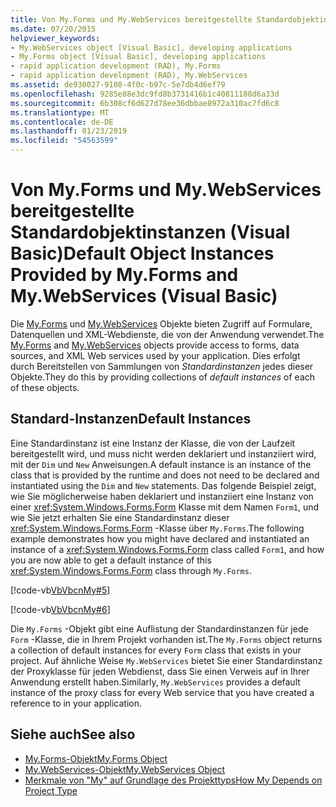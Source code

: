 ```yaml
---
title: Von My.Forms und My.WebServices bereitgestellte Standardobjektinstanzen (Visual Basic)
ms.date: 07/20/2015
helpviewer_keywords:
- My.WebServices object [Visual Basic], developing applications
- My.Forms object [Visual Basic], developing applications
- rapid application development (RAD), My.Forms
- rapid application development (RAD), My.WebServices
ms.assetid: de930027-9108-4f0c-b97c-5e7db4d6ef79
ms.openlocfilehash: 9285e88e3dc9fd8b3731416b1c40811188d6a33d
ms.sourcegitcommit: 6b308cf6d627d78ee36dbbae8972a310ac7fd6c8
ms.translationtype: MT
ms.contentlocale: de-DE
ms.lasthandoff: 01/23/2019
ms.locfileid: "54563599"
---
```

# <a name="default-object-instances-provided-by-myforms-and-mywebservices-visual-basic"></a><span data-ttu-id="eada7-102">Von My.Forms und My.WebServices bereitgestellte Standardobjektinstanzen (Visual Basic)</span><span class="sxs-lookup"><span data-stu-id="eada7-102">Default Object Instances Provided by My.Forms and My.WebServices (Visual Basic)</span></span>
<span data-ttu-id="eada7-103">Die [My.Forms](../../../visual-basic/language-reference/objects/my-forms-object.md) und [My.WebServices](../../../visual-basic/language-reference/objects/my-webservices-object.md) Objekte bieten Zugriff auf Formulare, Datenquellen und XML-Webdienste, die von der Anwendung verwendet.</span><span class="sxs-lookup"><span data-stu-id="eada7-103">The [My.Forms](../../../visual-basic/language-reference/objects/my-forms-object.md) and [My.WebServices](../../../visual-basic/language-reference/objects/my-webservices-object.md) objects provide access to forms, data sources, and XML Web services used by your application.</span></span> <span data-ttu-id="eada7-104">Dies erfolgt durch Bereitstellen von Sammlungen von *Standardinstanzen* jedes dieser Objekte.</span><span class="sxs-lookup"><span data-stu-id="eada7-104">They do this by providing collections of *default instances* of each of these objects.</span></span>  
  
## <a name="default-instances"></a><span data-ttu-id="eada7-105">Standard-Instanzen</span><span class="sxs-lookup"><span data-stu-id="eada7-105">Default Instances</span></span>  
 <span data-ttu-id="eada7-106">Eine Standardinstanz ist eine Instanz der Klasse, die von der Laufzeit bereitgestellt wird, und muss nicht werden deklariert und instanziiert wird, mit der `Dim` und `New` Anweisungen.</span><span class="sxs-lookup"><span data-stu-id="eada7-106">A default instance is an instance of the class that is provided by the runtime and does not need to be declared and instantiated using the `Dim` and `New` statements.</span></span> <span data-ttu-id="eada7-107">Das folgende Beispiel zeigt, wie Sie möglicherweise haben deklariert und instanziiert eine Instanz von einer <xref:System.Windows.Forms.Form> Klasse mit dem Namen `Form1`, und wie Sie jetzt erhalten Sie eine Standardinstanz dieser <xref:System.Windows.Forms.Form> -Klasse über `My.Forms`.</span><span class="sxs-lookup"><span data-stu-id="eada7-107">The following example demonstrates how you might have declared and instantiated an instance of a <xref:System.Windows.Forms.Form> class called `Form1`, and how you are now able to get a default instance of this <xref:System.Windows.Forms.Form> class through `My.Forms`.</span></span>  
  
 [!code-vb[VbVbcnMy#5](../../../visual-basic/developing-apps/development-with-my/codesnippet/VisualBasic/default-object-instances-provided-by-my-forms-and-my-webservices_1.vb)]  
  
 [!code-vb[VbVbcnMy#6](../../../visual-basic/developing-apps/development-with-my/codesnippet/VisualBasic/default-object-instances-provided-by-my-forms-and-my-webservices_2.vb)]  
  
 <span data-ttu-id="eada7-108">Die `My.Forms` -Objekt gibt eine Auflistung der Standardinstanzen für jede `Form` -Klasse, die in Ihrem Projekt vorhanden ist.</span><span class="sxs-lookup"><span data-stu-id="eada7-108">The `My.Forms` object returns a collection of default instances for every `Form` class that exists in your project.</span></span> <span data-ttu-id="eada7-109">Auf ähnliche Weise `My.WebServices` bietet Sie einer Standardinstanz der Proxyklasse für jeden Webdienst, dass Sie einen Verweis auf in Ihrer Anwendung erstellt haben.</span><span class="sxs-lookup"><span data-stu-id="eada7-109">Similarly, `My.WebServices` provides a default instance of the proxy class for every Web service that you have created a reference to in your application.</span></span>  
  
## <a name="see-also"></a><span data-ttu-id="eada7-110">Siehe auch</span><span class="sxs-lookup"><span data-stu-id="eada7-110">See also</span></span>
- [<span data-ttu-id="eada7-111">My.Forms-Objekt</span><span class="sxs-lookup"><span data-stu-id="eada7-111">My.Forms Object</span></span>](../../../visual-basic/language-reference/objects/my-forms-object.md)
- [<span data-ttu-id="eada7-112">My.WebServices-Objekt</span><span class="sxs-lookup"><span data-stu-id="eada7-112">My.WebServices Object</span></span>](../../../visual-basic/language-reference/objects/my-webservices-object.md)
- [<span data-ttu-id="eada7-113">Merkmale von "My" auf Grundlage des Projekttyps</span><span class="sxs-lookup"><span data-stu-id="eada7-113">How My Depends on Project Type</span></span>](../../../visual-basic/developing-apps/development-with-my/how-my-depends-on-project-type.md)
